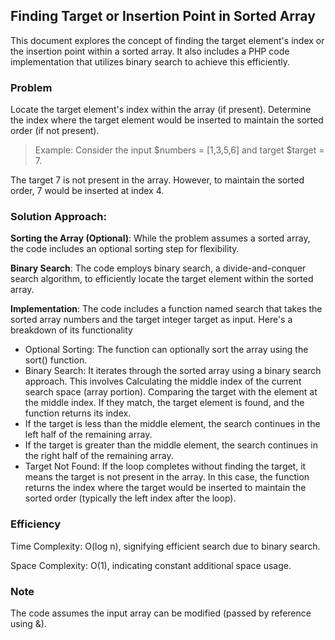 ## Finding Target or Insertion Point in Sorted Array

This document explores the concept of finding the target element's index or the
insertion point within a sorted array. It also includes a PHP code
implementation that utilizes binary search to achieve this efficiently.

### Problem

Locate the target element's index within the array (if present). Determine the
index where the target element would be inserted to maintain the sorted order
(if not present).

> Example: Consider the input $numbers = [1,3,5,6] and target $target = 7.

The target 7 is not present in the array. However, to maintain the sorted order,
7 would be inserted at index 4.

### Solution Approach:

**Sorting the Array (Optional)**: While the problem assumes a sorted array, the
code includes an optional sorting step for flexibility.

**Binary Search**: The code employs binary search, a divide-and-conquer search
algorithm, to efficiently locate the target element within the sorted array.

**Implementation**: The code includes a function named search that takes the
sorted array numbers and the target integer target as input. Here's a breakdown
of its functionality

- Optional Sorting: The function can optionally sort the array using the sort()
  function.
- Binary Search: It iterates through the sorted array using a binary search
  approach. This involves Calculating the middle index of the current search
  space (array portion). Comparing the target with the element at the middle
  index. If they match, the target element is found, and the function returns
  its index.
- If the target is less than the middle element, the search continues in the
  left half of the remaining array.
- If the target is greater than the middle element, the search continues in the
  right half of the remaining array.
- Target Not Found: If the loop completes without finding the target, it means
  the target is not present in the array. In this case, the function returns the
  index where the target would be inserted to maintain the sorted order
  (typically the left index after the loop).

### Efficiency

Time Complexity: O(log n), signifying efficient search due to binary search.

Space Complexity: O(1), indicating constant additional space usage.

### Note

The code assumes the input array can be modified (passed by reference using &).
